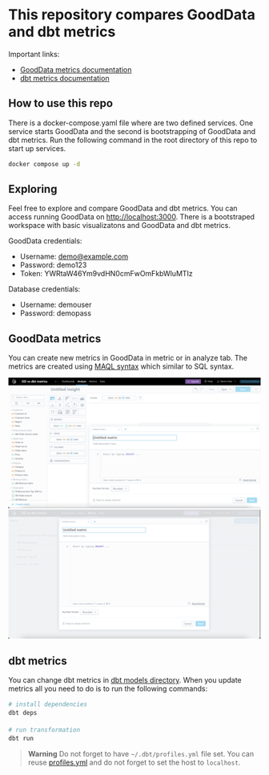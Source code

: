 # This repository compares GoodData and dbt metrics

Important links:
* [GoodData metrics documentation](https://www.gooddata.com/developers/cloud-native/doc/cloud/create-metrics/concepts/metrics/)
* [dbt metrics documentation](https://docs.getdbt.com/docs/build/metrics)

## How to use this repo
There is a docker-compose.yaml file where are two defined services. One service starts GoodData and the second is bootstrapping of GoodData and dbt metrics. Run the following command in the root directory of this repo to start up services.

```bash
docker compose up -d
```

## Exploring

Feel free to explore and compare GoodData and dbt metrics. You can access running GoodData on [http://localhost:3000](http://localhost:3000). There is a bootstraped workspace with basic visualizatons and GoodData and dbt metrics.

GoodData credentials:
* Username: demo@example.com
* Password: demo123
* Token: YWRtaW46Ym9vdHN0cmFwOmFkbWluMTIz

Database credentials:
* Username: demouser
* Password: demopass

## GoodData metrics

You can create new metrics in GoodData in metric or in analyze tab. The metrics are created using [MAQL syntax](https://www.gooddata.com/developers/cloud-native/doc/cloud/create-metrics/maql/) which similar to SQL syntax.

![](images/analyze_tab.png)
![](images/metrics_tab.png)

## dbt metrics

You can change dbt metrics in [dbt models directory](bootstrap/data_transformation/models/). When you update metrics all you need to do is to run the following commands:

```bash
# install dependencies
dbt deps 

# run transformation
dbt run
```

> **Warning**
> Do not forget to have `~/.dbt/profiles.yml` file set. You can reuse [profiles.yml](bootstrap/profiles.yml) and do not forget to set the host to `localhost`.
